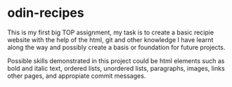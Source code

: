 # odin-recipes
This is my first big TOP assignment, my task is to create a basic recipie 
website with the help of the html, git and other knowledge I have learnt 
along the way and possibly create a basis or foundation for future projects.

Possible skills demonstrated in this project could be html elements such as
bold and italic text, ordered lists, unordered lists, paragraphs, images, links
other pages, and appropiate commit messages.